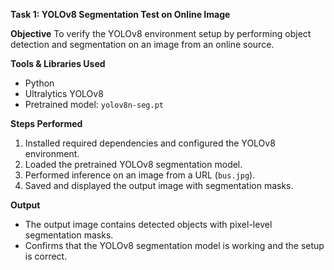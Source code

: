 **Task 1: YOLOv8 Segmentation Test on Online Image**

**Objective**
To verify the YOLOv8 environment setup by performing object detection and segmentation on an image from an online source.

**Tools & Libraries Used**

* Python
* Ultralytics YOLOv8
* Pretrained model: `yolov8n-seg.pt`

**Steps Performed**

1. Installed required dependencies and configured the YOLOv8 environment.
2. Loaded the pretrained YOLOv8 segmentation model.
3. Performed inference on an image from a URL (`bus.jpg`).
4. Saved and displayed the output image with segmentation masks.

**Output**

* The output image contains detected objects with pixel-level segmentation masks.
* Confirms that the YOLOv8 segmentation model is working and the setup is correct.

